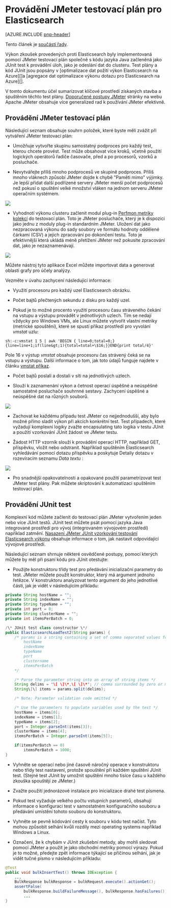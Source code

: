 <properties
   pageTitle="Provádění JMeter testovací plán pro Elasticsearch | Microsoft Azure"
   description="K tomu výkonu testuje Elasticsearch s JMeter."
   services=""
   documentationCenter="na"
   authors="dragon119"
   manager="bennage"
   editor=""
   tags=""/>

<tags
   ms.service="guidance"
   ms.devlang="na"
   ms.topic="article"
   ms.tgt_pltfrm="na"
   ms.workload="na"
   ms.date="09/22/2016"
   ms.author="masashin" />
   
# <a name="implementing-a-jmeter-test-plan-for-elasticsearch"></a>Provádění JMeter testovací plán pro Elasticsearch

[AZURE.INCLUDE [pnp-header](../../includes/guidance-pnp-header-include.md)]

Tento článek je [součástí řady](guidance-elasticsearch.md). 

Výkon zkoušek provedených proti Elasticsearch byly implementovaná pomocí JMeter testovací plán společně s kódu jazyka Java začleněná jako JUnit test k provádění úloh, jako je odeslání dat do clusteru. Test plány a kód JUnit jsou popsány v [optimalizace dat požití výkon Elasticsearch na Azure][]a [agregace dat optimalizace výkonu dotazu pro Elasticsearch na Azure][].

V tomto dokumentu účel sumarizovat klíčové prostředí získaných stavba a spuštěním těchto test plány. [Doporučené postupy JMeter](http://jmeter.apache.org/usermanual/best-practices.html) stránky na webu Apache JMeter obsahuje více generalized rad k používání JMeter efektivně.

## <a name="implementing-a-jmeter-test-plan"></a>Provádění JMeter testovací plán

Následující seznam obsahuje souhrn položek, které byste měli zvážit při vytváření JMeter testovací plán:

- Umožňuje vytvořte skupinu samostatný podproces pro každý test, kterou chcete provést. Test může obsahovat více kroků, včetně použití logických operátorů řadiče časovače, před a po procesorů, vzorků a posluchače.

- Nevytvářejte příliš mnoho podprocesů ve skupině podproces. Příliš mnoho vláknech způsobí JMeter dojde k chybě "Paměti mimo" výjimky. Je lepší přidat další podřízené servery JMeter menší počet podprocesů než pokusí o spuštění velké množství vláken na jednom serveru JMeter operačním systémem.

![](./media/guidance-elasticsearch/jmeter-testing1.png)

- Vyhodnotí výkonu clusteru začlenit modul plug-in [Perfmon metriky kolekcí](http://jmeter-plugins.org/wiki/PerfMon/) do testovací plán. Toto je JMeter posluchače, který je k dispozici jako jednu z moduly plug-in standardním JMeter. Uložení dat jako nezpracovaná výkonu do sady soubory ve formátu hodnoty oddělené čárkami (CSV) a jejich zpracování po dokončení testu. Toto je efektivnější která ukládá méně přetížení JMeter než pokusíte zpracování dat, jako je nezaznamenávají. 

![](./media/guidance-elasticsearch/jmeter-testing2.png)

Můžete nástroj tyto aplikace Excel můžete importovat data a generovat oblasti grafy pro účely analýzy.

Vezměte v úvahu zachycení následující informace:

- Využití procesoru pro každý uzel Elasticsearch obrázku.

- Počet bajtů přečtených sekundu z disku pro každý uzel.

- Pokud je to možné procento využití procesoru času stráveného čekání na vstupu a výstupu provádět v jednotlivých uzlech. Tím se nedají vždycky pro Windows VMs, ale Linux můžete vytvořit vlastní metriky (metrické spouštění), které se spustí příkaz prostředí pro vyvolání *vmstat* uzlu:

```Shell
sh:-c:vmstat 1 5 | awk 'BEGIN { line=0;total=0;}{line=line+1;if(line&gt;1){total=total+\$16;}}END{print total/4}'
```

Pole 16 v výstup *vmstat* obsahuje procesoru čas strávený čeká se na vstupu a výstupu. Další informace o tom, jak toto údajů funguje najdete v článku [vmstat příkaz](http://linuxcommand.org/man_pages/vmstat8.html).

- Počet bajtů poslali a dostali v síti na jednotlivých uzlech.

- Slouží k zaznamenání výkon a četnost operací úspěšné a neúspěšné samostatné posluchače souhrnné sestavy. Zachycení úspěšné a neúspěšné dat na různých souborů.

![](./media/guidance-elasticsearch/jmeter-testing3.png)

- Zachovat ke každému případu test JMeter co nejjednodušší, aby bylo možné přímo sladit výkon při akcích konkrétní test. Test případech, které vyžadují komplexní logiky zvažte encapsulating tato logika v testu JUnit a použití vzorkování JUnit žádost ve JMeter testu.

- Žádost HTTP vzorník slouží k provádění operací HTTP, například GET, příspěvku, vložit nebo odstranit. Například spuštěním Elasticsearch vyhledávání pomocí dotazu příspěvku a poskytuje Detaily dotazu v rozevíracím seznamu *Data textu* :

![](./media/guidance-elasticsearch/jmeter-testing4.png)

- Pro snadnější opakovatelnosti a opakované použití parametrizovat test JMeter test plány. Pak můžete skriptování k automatizaci spuštěním testovací plán.

## <a name="implementing-a-junit-test"></a>Provádění JUnit test

Komplexní kód můžete začlenit do testovací plán JMeter vytvořením jeden nebo více JUnit testů. JUnit test můžete psát pomocí jazyka Java integrované prostředí pro vývoj (integrovaném vývojovém prostředí) například zatmění. [Nasazení JMeter JUnit vzorkování testování Elasticsearch výkonu][] obsahuje informace o tom, jak nastavit odpovídající vývojové prostředí.

Následující seznam shrnuje některé osvědčené postupy, pomocí kterých můžete by měl při psaní kódu pro JUnit otestujte:

- Použijte konstruktoru třídy test pro předávání inicializační parametry do test. JMeter můžete použít konstruktor, který má argument jednoho řetězce. V konstruktoru analyzovat tento argument do jeho jednotlivé části, jak je vidět v následujícím příkladu:

```Java
private String hostName = "";
private String indexName = "";
private String typeName = "";
private int port = 0;
private String clusterName = "";
private int itemsPerBatch = 0;

/\* JUnit test class constructor \*/
public ElasticsearchLoadTest2(String params) {
    /* params is a string containing a set of comma separated values for:
        hostName
        indexName
        typeName
        port
        clustername
        itemsPerBatch
    */

    /* Parse the parameter string into an array of string items */
    String delims = "\[ \]\*,\[ \]\*"; // comma surrounded by zero or more spaces
    String\[\] items = params.split(delims);

    /* Note: Parameter validation code omitted */

    /* Use the parameters to populate variables used by the test */
    hostName = items[0];
    indexName = items[1];
    typeName = items[2];
    port = Integer.parseInt(items[3]);
    clusterName = items[4];
    itemsPerBatch = Integer.parseInt(items[5]);

    if(itemsPerBatch == 0)
        itemsPerBatch = 1000;
}
```

- Vyhněte se operací nebo jiné časově náročný operace v konstruktoru nebo třídy test nastavení, protože spouštění při každém spuštění JUnit test. (Stejné test JUnit by umožnit spuštění mnoho tisíce času u každého zkouška spouštějí ze JMeter.)

- Zvažte použití jednorázové instalace pro inicializace drahé test písmena.

- Pokud test vyžaduje velkého počtu vstupních parametrů, obsahují informace o konfiguraci test v samostatném konfiguračního souboru a předávání umístění tohoto souboru do konstruktoru.

- Vyhněte se pevně kódování cesty k souboru v kódu test načíst. Tyto mohou způsobit selhání kvůli rozdíly mezi operating systems například Windows a Linux.

- Označení, že k chybám v JUnit zkušební metody, aby mohli sledovat pomocí JMeter a použít je jako obchodní metriky pomocí výrazy. Pokud je to možné, předejte zpět informace týkající se příčinou selhání, jak je vidět tučné písmo v následujícím příkladu:

```Java
@Test
public void bulkInsertTest() throws IOException {
    ...
    BulkResponse bulkResponse = bulkRequest.execute().actionGet();
    assertFalse(
        bulkResponse.buildFailureMessage(), bulkResponse.hasFailures());
        ...
}
```


[Running Elasticsearch on Azure]: guidance-elasticsearch-running-on-azure.md
[Ladění výkonu požití dat pro Elasticsearch na Azure]: guidance-elasticsearch-tuning-data-ingestion-performance.md
[Nasazení JMeter JUnit vzorkování testování Elasticsearch výkonu]: guidance-elasticsearch-deploying-jmeter-junit-sampler.md
[Optimalizace slučování dat a výkonu dotazu pro Elasticsearch na Azure]: guidance-elasticsearch-tuning-data-aggregation-and-query-performance.md
